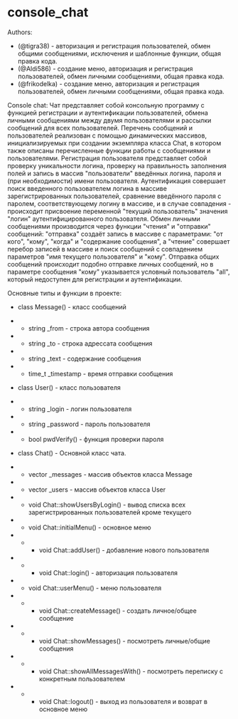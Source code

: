 # console_chat
Authors:
+ (@tigra38) - авторизация и регистрация пользователей, обмен общими сообщениями, исключения и шаблонные функции, общая правка кода.
+ (@Aldi586) - создание меню, авторизация и регистрация пользователей, обмен личными сообщениями, общая правка кода.
+ (@frikodelka) - создание меню, авторизация и регистрация пользователей, обмен личными сообщениями, общая правка кода.

Console chat:
Чат представляет собой консольную программу с функцией регистрации и аутентификации пользователей, обмена личными сообщениями между двумя пользователями и рассылки сообщений для всех пользователей.
Перечень сообщений и пользователей реализован с помощью динамических массивов, инициализируемых при создании экземпляра класса Chat, в котором также описаны перечисленные функции работы с сообщениями и пользователями.
Регистрация пользователя представляет собой проверку уникальности логина, проверку на правильность заполнения полей и запись в массив "пользователи" введённых логина, пароля и (при необходимости) имени пользователя. Аутентификация совершает поиск введенного пользователем логина в массиве зарегистрированных пользователей, сравнение введённого пароля с паролем, соответствующему логину в массиве, и в случае совпадения - происходит присвоение переменной "текущий пользователь" значения "логин" аутентифицированного пользователя.
Обмен личными сообщениями производится через функции "чтения" и "отправки" сообщений: "отправка" создаёт запись в массиве с параметрами: "от кого", "кому", "когда" и "содержание сообщения", а "чтение" совершает перебор записей в массиве и поиск сообщений с совпадением параметров "имя текущего пользователя" и "кому".
Отправка общих сообщений происходит подобно отправке личных сообщений, но в параметре сообщения "кому" указывается условный пользователь "all", который недоступен для регистрации и аутентификации.

Основные типы и функции в проекте:
+ class Message() - класс сообщений
+ + string _from - строка автора сообщения
+ + string _to - строка адрессата сообщения
+ + string _text - содержание сообщения
+ + time_t _timestamp - время отправки сообщения

+ class User() - класс пользователя
+ + string _login - логин пользователя
+ + string _password - пароль пользователя
+ + bool pwdVerify() - функция проверки пароля

+ class Chat() - Основной класс чата.
+ + vector<Message> _messages - массив объектов класса Message
+ + vector<User> _users - массив объектов класса User
+ + void Chat::showUsersByLogin() - вывод списка всех зарегистрированных пользователей кроме текущего
+ + void Chat::initialMenu() - основное меню
+ + + void Chat::addUser() - добавление нового пользователя
+ + + void Chat::login() - авторизация пользователя
+ + void Chat::userMenu() - меню пользователя
+ + + void Chat::createMessage() - создать личное/общее сообщение
+ + + void Chat::showMessages() - посмотреть личные/общие сообщения
+ + + void Chat::showAllMessagesWith() - посмотреть переписку с конкретным пользователем
+ + + void Chat::logout() - выход из пользователя и возврат в основное меню
